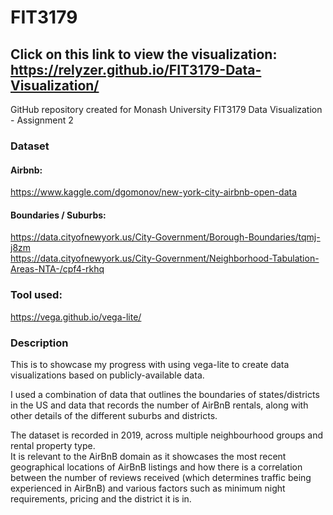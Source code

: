 # FIT3179

## Click on this link to view the visualization: https://relyzer.github.io/FIT3179-Data-Visualization/ 
  
GitHub repository created for Monash University FIT3179 Data Visualization - Assignment 2
  
### **Dataset**  
#### Airbnb:  
https://www.kaggle.com/dgomonov/new-york-city-airbnb-open-data

#### Boundaries / Suburbs:  
https://data.cityofnewyork.us/City-Government/Borough-Boundaries/tqmj-j8zm  
https://data.cityofnewyork.us/City-Government/Neighborhood-Tabulation-Areas-NTA-/cpf4-rkhq
  
  
### **Tool used:**  
https://vega.github.io/vega-lite/
  
  
### **Description**  
This is to showcase my progress with using vega-lite to create data visualizations based on publicly-available data.  

I used a combination of data that outlines the boundaries of states/districts in the US and data that records the number of AirBnB rentals, along with other details of the different suburbs and districts.  

The dataset is recorded in 2019, across multiple neighbourhood groups and rental property type.  
It is relevant to the AirBnB domain as it showcases the most recent geographical locations of AirBnB listings and how there is a correlation between the number of reviews received (which determines traffic being experienced in AirBnB) and various factors such as minimum night requirements, pricing and the district it is in.  

